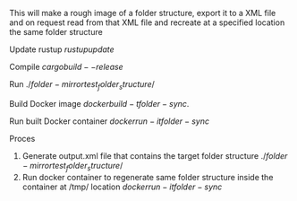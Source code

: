 This will make a rough image of a folder structure, export it to a XML file and on request read from that XML file and recreate at a specified location the same folder structure

Update rustup
$rustup update$

Compile
$cargo build --release$

Run
$./folder-mirror test_folder_structure/$

Build Docker image
$docker build -t folder-sync .$

Run built Docker container
$docker run -it folder-sync$

Proces
1. Generate output.xml file that contains the target folder structure
$./folder-mirror test_folder_structure/$
2. Run docker container to regenerate same folder structure inside the container at /tmp/ location
$docker run -it folder-sync$


